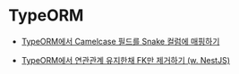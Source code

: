 # TypeORM

- [TypeORM에서 Camelcase 필드를 Snake 컬럼에 매핑하기](https://jojoldu.tistory.com/568)

- [TypeORM에서 연관관계 유지한채 FK만 제거하기 (w. NestJS)](https://jojoldu.tistory.com/605)
